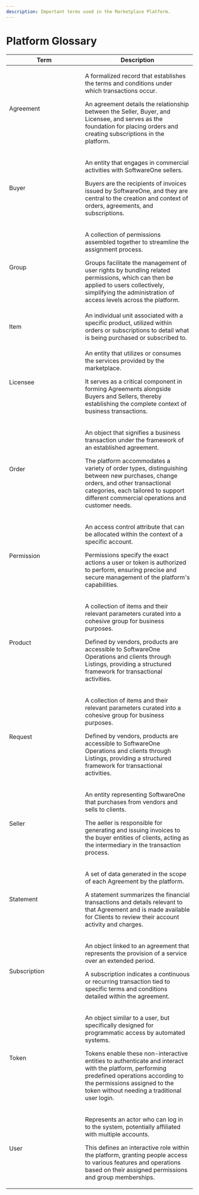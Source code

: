 ```yaml
---
description: Important terms used in the Marketplace Platform.
---
```


# Platform Glossary

<table><thead><tr><th width="189">Term</th><th>Description</th></tr></thead><tbody><tr><td>Agreement </td><td><p>A formalized record that establishes the terms and conditions under which transactions occur.</p><p></p><p>An agreement details the relationship between the Seller, Buyer, and Licensee, and serves as the foundation for placing orders and creating subscriptions in the platform. </p></td></tr><tr><td>Buyer</td><td><p>An entity that engages in commercial activities with SoftwareOne sellers.</p><p></p><p>Buyers are the recipients of invoices issued by SoftwareOne, and they are central to the creation and context of orders, agreements, and subscriptions.</p></td></tr><tr><td>Group</td><td><p>A collection of permissions assembled together to streamline the assignment process. </p><p></p><p>Groups facilitate the management of user rights by bundling related permissions, which can then be applied to users collectively, simplifying the administration of access levels across the platform.</p></td></tr><tr><td>Item</td><td>An individual unit associated with a specific product, utilized within orders or subscriptions to detail what is being purchased or subscribed to.</td></tr><tr><td>Licensee </td><td><p>An entity that utilizes or consumes the services provided by the marketplace.</p><p></p><p>It serves as a critical component in forming Agreements alongside Buyers and Sellers, thereby establishing the complete context of business transactions.</p></td></tr><tr><td>Order</td><td><p>An object that signifies a business transaction under the framework of an established agreement. </p><p></p><p>The platform accommodates a variety of order types, distinguishing between new purchases, change orders, and other transactional categories, each tailored to support different commercial operations and customer needs.</p></td></tr><tr><td>Permission</td><td><p>An access control attribute that can be allocated within the context of a specific account. </p><p></p><p>Permissions specify the exact actions a user or token is authorized to perform, ensuring precise and secure management of the platform's capabilities.</p></td></tr><tr><td>Product</td><td><p>A collection of items and their relevant parameters curated into a cohesive group for business purposes. </p><p></p><p>Defined by vendors, products are accessible to SoftwareOne Operations and clients through Listings, providing a structured framework for transactional activities.</p></td></tr><tr><td>Request</td><td><p>A collection of items and their relevant parameters curated into a cohesive group for business purposes. </p><p></p><p>Defined by vendors, products are accessible to SoftwareOne Operations and clients through Listings, providing a structured framework for transactional activities.</p></td></tr><tr><td>Seller</td><td><p>An entity representing SoftwareOne that purchases from vendors and sells to clients. </p><p></p><p>The aeller is responsible for generating and issuing invoices to the buyer entities of clients, acting as the intermediary in the transaction process.</p></td></tr><tr><td>Statement</td><td><p>A set of data generated in the scope of each Agreement by the platform.</p><p></p><p>A statement summarizes the financial transactions and details relevant to that Agreement and is made available for Clients to review their account activity and charges.</p></td></tr><tr><td>Subscription</td><td><p>An object linked to an agreement that represents the provision of a service over an extended period.</p><p></p><p>A subscription indicates a continuous or recurring transaction tied to specific terms and conditions detailed within the agreement.</p></td></tr><tr><td>Token</td><td><p>An object similar to a user, but specifically designed for programmatic access by automated systems. </p><p></p><p>Tokens enable these non-interactive entities to authenticate and interact with the platform, performing predefined operations according to the permissions assigned to the token without needing a traditional user login.</p></td></tr><tr><td>User</td><td><p>Represents an actor who can log in to the system, potentially affiliated with multiple accounts. </p><p></p><p>This defines an interactive role within the platform, granting people access to various features and operations based on their assigned permissions and group memberships.</p></td></tr></tbody></table>
